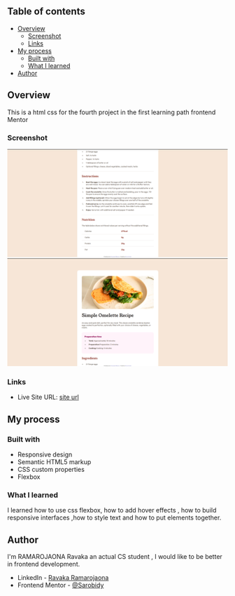 
## Table of contents

- [Overview](#overview)
  - [Screenshot](#screenshot)
  - [Links](#links)
- [My process](#my-process)
  - [Built with](#built-with)
  - [What I learned](#what-i-learned)
- [Author](#author)


## Overview
This is a html css for the fourth project in the first learning path frontend Mentor

### Screenshot

![screen](./capture1.png)
![screen](./capture2.png)

### Links

- Live Site URL: [site url](https://recipe-page-rama.netlify.app/)

## My process

### Built with

- Responsive design
- Semantic HTML5 markup
- CSS custom properties
- Flexbox

### What I learned

I learned how to use css flexbox, how to add hover effects , how to build responsive interfaces ,how to style text and how to put elements together.




## Author

  I'm RAMAROJAONA Ravaka an actual CS student , I would like to be better in frontend development.

- LinkedIn - [Ravaka Ramarojaona](https://www.linkedin.com/in/ravaka-ramarojaona-145355249/)
- Frontend Mentor - [@Sarobidy](https://www.frontendmentor.io/profile/ravaka5)

